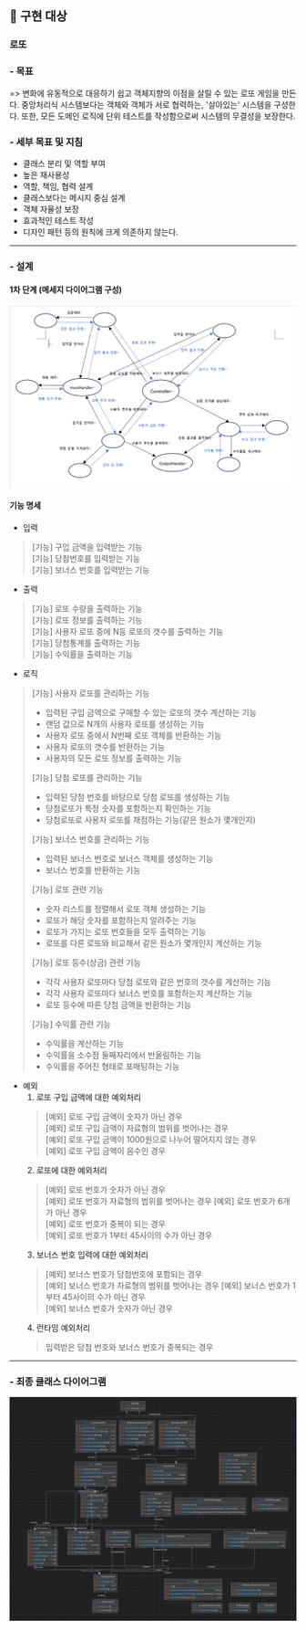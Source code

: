 ## 📝 구현 대상

### 로또

### - 목표

=> 변화에 유동적으로 대응하기 쉽고 객체지향의 이점을 살릴 수 있는 로또 게임을 만든다.
중앙처리식 시스템보다는 객체와 객체가 서로 협력하는, '살아있는' 시스템을 구성한다. 또한, 모든 도메인 로직에 단위 테스트를 작성함으로써 시스템의 무결성을 보장한다.

### - 세부 목표 및 지침

- 클래스 분리 및 역할 부여
- 높은 재사용성
- 역할, 책임, 협력 설계
- 클래스보다는 메시지 중심 설계
- 객체 자율성 보장
- 효과적인 테스트 작성
- 디자인 패턴 등의 원칙에 크게 의존하지 않는다.

---

### - 설계

#### 1차 단계 (메세지 다이어그램 구성)

<img src="image/lotto.drawio.png">

#### 기능 명세

- 입력

> [기능] 구입 금액을 입력받는 기능<br>
> [기능] 당첨번호를 입력받는 기능<br>
> [기능] 보너스 번호를 입력받는 기능<br>

- 출력

> [기능] 로또 수량을 출력하는 기능<br>
> [기능] 로또 정보를 출력하는 기능<br>
> [기능] 사용자 로또 중에 N등 로또의 갯수를 출력하는 기능<br>
> [기능] 당첨통계를 출력하는 기능<br>
> [기능] 수익률을 출력하는 기능<br>

- 로직

> [기능] 사용자 로또를 관리하는 기능 <br>
> - 입력된 구입 금액으로 구매할 수 있는 로또의 갯수 계산하는 기능<br>
> - 랜덤 값으로 N개의 사용자 로또를 생성하는 기능 <br>
> - 사용자 로또 중에서 N번째 로또 객체를 반환하는 기능<br>
> - 사용자 로또의 갯수를 반환하는 기능<br>
> - 사용자의 모든 로또 정보를 출력하는 기능<br>
>
> [기능] 당첨 로또를 관리하는 기능 <br>
> - 입력된 당첨 번호를 바탕으로 당첨 로또를 생성하는 기능<br>
> - 당첨로또가 특정 숫자를 포함하는지 확인하는 기능<br>
> - 당첨로또로 사용자 로또를 채점하는 기능(같은 원소가 몇개인지)
>
> [기능] 보너스 번호를 관리하는 기능 <br>
> - 입력된 보너스 번호로 보너스 객체를 생성하는 기능 <br>
> - 보너스 번호를 반환하는 기능<br>
>
> [기능] 로또 관련 기능 <br>
> - 숫자 리스트를 정렬해서 로또 객체 생성하는 기능<br>
> - 로또가 해당 숫자를 포함하는지 알려주는 기능<br>
> - 로또가 가지는 로또 번호들을 모두 출력하는 기능<br>
> - 로또를 다른 로또와 비교해서 같은 원소가 몇개인지 계산하는 기능 <br>
>
> [기능] 로또 등수(상금) 관련 기능<br>
> - 각각 사용자 로또마다 당첨 로또와 같은 번호의 갯수를 계산하는 기능 <br>
> - 각각 사용자 로또마다 보너스 번호를 포함하는지 계산하는 기능 <br>
> - 로또 등수에 따른 당첨 금액을 반환하는 기능<br>
>
> [기능] 수익률 관련 기능 <br>
> - 수익률을 계산하는 기능<br>
> - 수익률을 소수점 둘째자리에서 반올림하는 기능<br>
> - 수익률을 주어진 형태로 포매팅하는 기능<br>

- 예외
    1. 로또 구입 금액에 대한 예외처리
  > [예외] 로또 구입 금액이 숫자가 아닌 경우<br>
  [예외] 로또 구입 금액이 자료형의 범위를 벗어나는 경우<br>
  [예외] 로또 구입 금액이 1000원으로 나누어 떨어지지 않는 경우<br>
  [예외] 로또 구입 금액이 음수인 경우<br>
    2. 로또에 대한 예외처리
  > [예외] 로또 번호가 숫자가 아닌 경우<br>
  > [예외] 로또 번호가 자료형의 범위를 벗어나는 경우
  > [예외] 로또 번호가 6개가 아닌 경우<br>
  > [예외] 로또 번호가 중복이 되는 경우<br>
  > [예외] 로또 번호가 1부터 45사이의 수가 아닌 경우<br>
    3. 보너스 번호 입력에 대한 예외처리
  > [예외] 보너스 번호가 당첨번호에 포함되는 경우<br>
  > [예외] 보너스 번호가 자료형의 범위를 벗어나는 경우
  > [예외] 보너스 번호가 1부터 45사이의 수가 아닌 경우<br>
  > [예외] 보너스 번호가 숫자가 아닌 경우
    4. 런타임 예외처리
  > 입력받은 당첨 번호와 보너스 번호가 중복되는 경우<br>

---

### - 최종 클래스 다이어그램

<img src="image/lottoFinalDiagram.png">